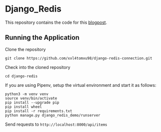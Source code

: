# Django_Redis

This repository contains the code for this [blogpost](https://stackabuse.com/working-with-redis-in-python-with-django/).

## Running the Application

Clone the repository

``` shell
git clone https://github.com/xxl4tomxu98/django-redis-connection.git
```

Check into the cloned repository

``` shell
cd django-redis
```

If you are using Pipenv, setup the virtual environment and start it as follows:

``` shell
python3 -m venv venv
source venv/bin/activate
pip install --upgrade pip
pip install wheel
pip install -r requirements.txt
python manage.py django_redis_demo/runserver
```

Send requests to `http://localhost:8000/api/items`

